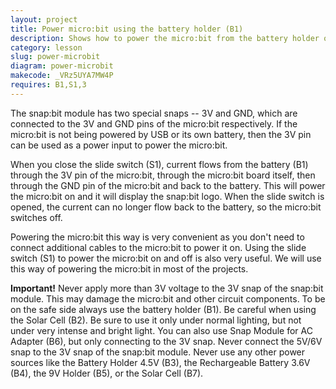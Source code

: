 ```yaml
---
layout: project
title: Power micro:bit using the battery holder (B1)
description: Shows how to power the micro:bit from the battery holder of Snap Circuits.
category: lesson
slug: power-microbit
diagram: power-microbit
makecode: _VRz5UYA7MW4P
requires: B1,S1,3
---
```


The snap:bit module has two special snaps -- 3V and GND, which are connected to the 3V and GND pins of the micro:bit respectively. If the micro:bit is not being powered by USB or its own battery, then the 3V pin can be used as a power input to power the micro:bit. 

When you close the slide switch (S1), current flows from the battery (B1) through the 3V pin of the micro:bit, through the micro:bit board itself, then through the GND pin of the micro:bit and back to the battery. This will power the micro:bit on and it will display the snap:bit logo. When the slide switch is opened, the current can no longer flow back to the battery, so the micro:bit switches off.

Powering the micro:bit this way is very convenient as you don't need to connect additional cables to the micro:bit to power it on. Using the slide switch (S1) to power the micro:bit on and off is also very useful. We will use this way of powering the micro:bit in most of the projects.

**Important!** Never apply more than 3V voltage to the 3V snap of the snap:bit module. This may damage the micro:bit and other circuit components. To be on the safe side always use the battery holder (B1). Be careful when using the Solar Cell (B2). Be sure to use it only under normal lighting, but not under very intense and bright light. You can also use Snap Module for AC Adapter (B6), but only connecting to the 3V snap. Never connect the 5V/6V snap to the 3V snap of the snap:bit module. Never use any other power sources like the Battery Holder 4.5V (B3), the Rechargeable Battery 3.6V (B4), the 9V Holder (B5), or the Solar Cell (B7).
